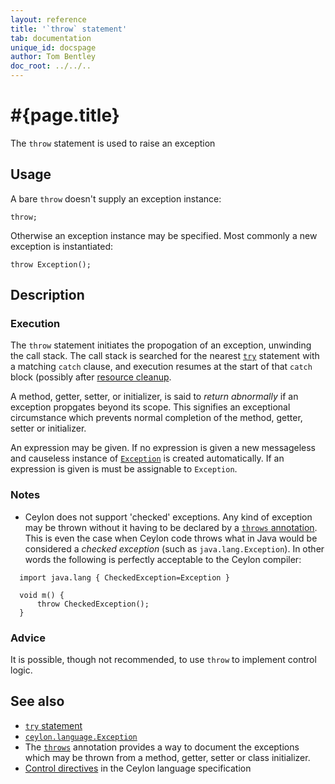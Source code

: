 ```yaml
---
layout: reference
title: '`throw` statement'
tab: documentation
unique_id: docspage
author: Tom Bentley
doc_root: ../../..
---
```


# #{page.title}

The `throw` statement is used to raise an exception

## Usage 

A bare `throw` doesn't supply an exception instance:

<!-- cat: void m() { -->
<!-- try: -->
    throw;
<!-- cat: } -->

Otherwise an exception instance may be specified. Most commonly a new 
exception is instantiated:

<!-- cat: void m() { -->
<!-- try: -->
    throw Exception();
<!-- cat: } -->

## Description

### Execution

The `throw` statement initiates the propogation of an exception, unwinding
the call stack. The call stack is searched for the nearest [`try`](../try) 
statement with a matching `catch` clause, and execution resumes at the start 
of that `catch` block (possibly after [resource cleanup](../try).

A method, getter, setter, or initializer, is said to *return abnormally* if 
an exception propgates beyond its scope. This signifies an exceptional 
circumstance which prevents normal completion of the method, getter, setter 
or initializer. 

An expression may be given. If no expression is given a new messageless and 
causeless instance of [`Exception`](#{site.urls.apidoc_current}/Exception.type.html) 
is created automatically. If an expression is given is must be assignable to 
`Exception`.

### Notes

* Ceylon does not support 'checked' exceptions. Any kind of exception may be 
  thrown without it having to be declared by a 
  [`throws` annotation](../../annotation/throws). This is even the case when 
  Ceylon code throws what in Java would be considered a *checked exception* 
  (such as `java.lang.Exception`). In other words the following is perfectly 
  acceptable to the Ceylon compiler:

<!-- try: -->
      import java.lang { CheckedException=Exception }
      
      void m() {
          throw CheckedException();
      }

### Advice

It is possible, though not recommended, to use `throw` to implement control 
logic.

## See also

* [`try` statement](../try)
* [`ceylon.language.Exception`](#{site.urls.apidoc_current}/Exception.type.html)
* The [`throws`](#{site.urls.apidoc_current}/../../annotation/throws) annotation 
  provides a way to document the exceptions which may be thrown from a method, 
  getter, setter or class initializer.
* [Control directives](#{site.urls.spec_current}#controldirectives) in the 
  Ceylon language specification

